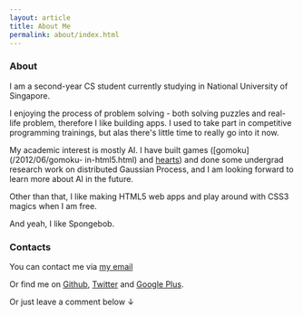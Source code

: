 ```yaml
---
layout: article
title: About Me
permalink: about/index.html
---
```

### About

I am a second-year CS student currently studying in National University of
Singapore.

I enjoying the process of problem solving - both solving puzzles and real-life
problem, therefore I like building apps. I used to take part in competitive
programming trainings, but alas there's little time to really go into it now.

My academic interest is mostly AI. I have built games ([gomoku](/2012/06/gomoku-
in-html5.html) and [hearts](/2013/12/hearts-with-pomdp.html)) and done some
undergrad research work on distributed Gaussian Process, and I am looking
forward to learn more about AI in the future.

Other than that, I like making HTML5 web apps and play around with CSS3 magics
when I am free.

And yeah, I like Spongebob.

### Contacts

You can contact me via <a href='mailto:yyjhao@gmail.com'>my email</a>

Or find me on <a href="https://github.com/yyjhao">Github</a>, <a href='https://twitter.com/#!/yyjhao'>Twitter</a> 
and <a href='https://plus.google.com/106942653636327756397/'>Google Plus</a>.

Or just leave a comment below <span class='down-arrow'>&darr; </span>
</p>

